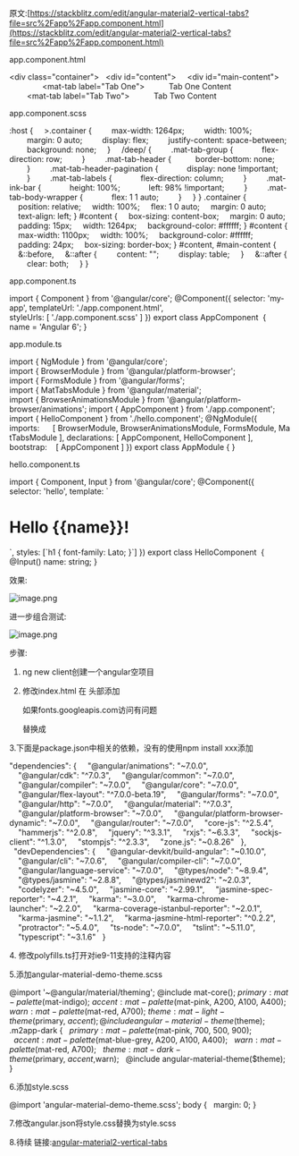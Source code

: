 原文:[https://stackblitz.com/edit/angular-material2-vertical-tabs?file=src%2Fapp%2Fapp.component.html](https://stackblitz.com/edit/angular-material2-vertical-tabs?file=src%2Fapp%2Fapp.component.html)

app.component.html

<div class="container">
  <div id="content">
    <div id="main-content">
      <mat-tab-group>
        <mat-tab label="Tab One">
          Tab One Content
        </mat-tab>
        <mat-tab label="Tab Two">
          Tab Two Content
        </mat-tab>
      </mat-tab-group>
    </div>
  </div>
</div>

app.component.scss

:host {
    >.container {
        max-width: 1264px;
        width: 100%;
        margin: 0 auto;
        display: flex;
        justify-content: space-between;
        background: none;
    }
    /deep/ {
        .mat-tab-group {
            flex-direction: row;
        }
        .mat-tab-header {
          border-bottom: none;
        }
        .mat-tab-header-pagination {
            display: none !important;
        }
        .mat-tab-labels {
            flex-direction: column;
        }
        .mat-ink-bar {
            height: 100%;
            left: 98% !important;
        }
        .mat-tab-body-wrapper {
            flex: 1 1 auto;
        }
    }
}
.container {
    position: relative;
    width: 100%;
    flex: 1 0 auto;
    margin: 0 auto;
    text-align: left;
}
#content {
    box-sizing: content-box;
    margin: 0 auto;
    padding: 15px;
    width: 1264px;
    background-color: #ffffff;
}
#content {
    max-width: 1100px;
    width: 100%;
    background-color: #ffffff;
    padding: 24px;
    box-sizing: border-box;
}
#content,
#main-content {
    &::before,
    &::after {
        content: "";
        display: table;
    }
    &::after {
        clear: both;
    }
}

app.component.ts

import { Component } from '@angular/core';
@Component({
selector: 'my-app',
templateUrl: './app.component.html',
styleUrls: \[ './app.component.scss' \]
})
export class AppComponent  {
name = 'Angular 6';
}

app.module.ts  

import { NgModule } from '@angular/core';
import { BrowserModule } from '@angular/platform-browser';
import { FormsModule } from '@angular/forms';
import { MatTabsModule } from '@angular/material';
import { BrowserAnimationsModule } from '@angular/platform-browser/animations';
import { AppComponent } from './app.component';
import { HelloComponent } from './hello.component';
@NgModule({
imports:      \[ BrowserModule, BrowserAnimationsModule, FormsModule, MatTabsModule \],
declarations: \[ AppComponent, HelloComponent \],
bootstrap:    \[ AppComponent \]
})
export class AppModule { }

hello.component.ts

import { Component, Input } from '@angular/core';
@Component({
selector: 'hello',
template: \`<h1>Hello {{name}}!</h1>\`,
styles: \[\`h1 { font-family: Lato; }\`\]
})
export class HelloComponent  {
@Input() name: string;
}

效果:

![image.png](https://bbs-img.huaweicloud.com/blogs/img/1542896095932688.png "1542896095932688.png")  

进一步组合测试:

![image.png](https://bbs-img.huaweicloud.com/blogs/img/1542964676807994.png "1542964676807994.png")

步骤:

1.  ng new client创建一个angular空项目
    
2.  修改index.html 在 头部添加<link href="https://fonts.googleapis.com/icon?family=Material+Icons" rel="stylesheet">
    
    如果fonts.googleapis.com访问有问题
    
    替换成
    

<style>
  /\* fallback \*/
  @font-face {
  font-family: 'Material Icons';
  font-style: normal;
  font-weight: 400;
  src: url(http://fonts.gstatic.com/s/materialicons/v41/flUhRq6tzZclQEJ-Vdg-IuiaDsNc.woff2) format('woff2');
}
.material-icons {
  font-family: 'Material Icons';
  font-weight: normal;
  font-style: normal;
  font-size: 24px;
  line-height: 1;
  letter-spacing: normal;
  text-transform: none;
  display: inline-block;
  white-space: nowrap;
  word-wrap: normal;
  direction: ltr;
  -webkit-font-feature-settings: 'liga';
  -webkit-font-smoothing: antialiased;
}
</style>

3.下面是package.json中相关的依赖，没有的使用npm install xxx添加

"dependencies": {
    "@angular/animations": "~7.0.0",
    "@angular/cdk": "^7.0.3",
    "@angular/common": "~7.0.0",
    "@angular/compiler": "~7.0.0",
    "@angular/core": "~7.0.0",
    "@angular/flex-layout": "^7.0.0-beta.19",
    "@angular/forms": "~7.0.0",
    "@angular/http": "~7.0.0",
    "@angular/material": "^7.0.3",
    "@angular/platform-browser": "~7.0.0",
    "@angular/platform-browser-dynamic": "~7.0.0",
    "@angular/router": "~7.0.0",
    "core-js": "^2.5.4",
    "hammerjs": "^2.0.8",
    "jquery": "^3.3.1",
    "rxjs": "~6.3.3",
    "sockjs-client": "^1.3.0",
    "stompjs": "^2.3.3",
    "zone.js": "~0.8.26"
  },
  "devDependencies": {
    "@angular-devkit/build-angular": "~0.10.0",
    "@angular/cli": "~7.0.6",
    "@angular/compiler-cli": "~7.0.0",
    "@angular/language-service": "~7.0.0",
    "@types/node": "~8.9.4",
    "@types/jasmine": "~2.8.8",
    "@types/jasminewd2": "~2.0.3",
    "codelyzer": "~4.5.0",
    "jasmine-core": "~2.99.1",
    "jasmine-spec-reporter": "~4.2.1",
    "karma": "~3.0.0",
    "karma-chrome-launcher": "~2.2.0",
    "karma-coverage-istanbul-reporter": "~2.0.1",
    "karma-jasmine": "~1.1.2",
    "karma-jasmine-html-reporter": "^0.2.2",
    "protractor": "~5.4.0",
    "ts-node": "~7.0.0",
    "tslint": "~5.11.0",
    "typescript": "~3.1.6"
  }

4\. 修改polyfills.ts打开对ie9-11支持的注释内容

5.添加angular-material-demo-theme.scss

@import '~@angular/material/theming';
@include mat-core();
$primary: mat-palette($mat-indigo);
$accent:  mat-palette($mat-pink, A200, A100, A400);
$warn:    mat-palette($mat-red, A700);
$theme: mat-light-theme($primary, $accent);
@include angular-material-theme($theme);
.m2app-dark {
  $primary: mat-palette($mat-pink, 700, 500, 900);
  $accent:  mat-palette($mat-blue-grey, A200, A100, A400);
  $warn:    mat-palette($mat-red, A700);
  $theme:   mat-dark-theme($primary, $accent, $warn);
  @include angular-material-theme($theme);
}

6.添加style.scss  

@import 'angular-material-demo-theme.scss';
body {
  margin: 0;
}

7.修改angular.json将style.css替换为style.scss

8.待续
链接:[angular-material2-vertical-tabs](https://bbs.huaweicloud.com/blogs/10ab3870ee6111e8bd5a7ca23e93a891)